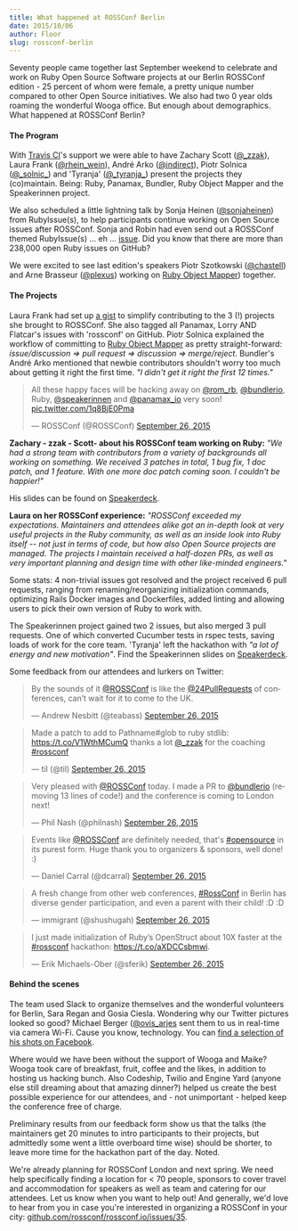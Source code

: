 ```yaml
---
title: What happened at ROSSConf Berlin
date: 2015/10/06
author: Floor
slug: rossconf-berlin
---
```


Seventy people came together last September weekend to celebrate and work on Ruby Open Source Software projects at our Berlin ROSSConf edition - 25 percent of whom were female, a pretty unique number compared to other Open Source initiatives. We also had two 0 year olds roaming the wonderful Wooga office. But enough about demographics. What happened at ROSSConf Berlin?

#### The Program

With [Travis CI](https://travis-ci.org/)'s support we were able to have Zachary Scott ([@\_zzak](http://www.twitter.com/\_zzak)), Laura Frank ([@rhein_wein](http://www.twitter.com/rhein_wein)), André Arko ([@indirect](http://www.twitter.com/indirect)), Piotr Solnica ([@\_solnic\_](http://www.twitter.com/\_solnic\_)) and 'Tyranja' ([@\_tyranja\_](http://www.twitter.com/\_tyranja\_)) present the projects they (co)maintain. Being: Ruby, Panamax, Bundler, Ruby Object Mapper and the Speakerinnen project.   

We also scheduled a little lightning talk by Sonja Heinen ([@sonjaheinen](http://www.twitter.com/sonjaheinen)) from RubyIssue(s), to help participants continue working on Open Source issues after ROSSConf. Sonja and Robin had even send out a ROSSConf themed RubyIssue(s) ... eh ... [issue](https://rubyissues.ongoodbits.com/2015/09/26/6). Did you know that there are more than 238,000 open Ruby issues on GitHub?

We were excited to see last edition's speakers Piotr Szotkowski ([@chastell](http://www.twitter.com/)) and Arne Brasseur ([@plexus](http://www.twitter.com/)) working on [Ruby Object Mapper](http://www.twitter.com/rom_rb)) together.

#### The Projects

Laura Frank had set up [a gist](http://tinyurl.com/rossconf) to simplify contributing to the 3 (!) projects she brought to ROSSConf. She also tagged all Panamax, Lorry AND Flatcar's issues with 'rossconf' on GitHub. Piotr Solnica explained the workflow of committing to [Ruby Object Mapper](https://github.com/rom-rb) as pretty straight-forward: *issue/discussion => pull request => discussion => merge/reject*. Bundler's André Arko mentioned that newbie contributors shouldn't worry too much about getting it right the first time. *"I didn't get it right the first 12 times."*

<blockquote class="twitter-tweet" lang="en"><p lang="en" dir="ltr">All these happy faces will be hacking away on <a href="https://twitter.com/rom_rb">@rom_rb</a>, <a href="https://twitter.com/bundlerio">@bundlerio</a>, Ruby, <a href="https://twitter.com/speakerinnen">@speakerinnen</a> and <a href="https://twitter.com/panamax_io">@panamax_io</a> very soon! <a href="http://t.co/1q8BjE0Pma">pic.twitter.com/1q8BjE0Pma</a></p>&mdash; ROSSConf (@ROSSConf) <a href="https://twitter.com/ROSSConf/status/647762966172057600">September 26, 2015</a></blockquote>
<script async src="//platform.twitter.com/widgets.js" charset="utf-8"></script>

**Zachary - zzak - Scott- about his ROSSConf team working on Ruby:**
*"We had a strong team with contributors from a variety of backgrounds all working on something. We received 3 patches in total, 1 bug fix, 1 doc patch, and 1 feature. With one more doc patch coming soon. I couldn't be happier!"*

His slides can be found on [Speakerdeck](https://speakerdeck.com/zzak/rossconf-contributing-to-ruby-and-ruby-openssl).

**Laura on her ROSSConf experience:**
*"ROSSConf exceeded my expectations. Maintainers and attendees alike got an in-depth look at very useful projects in the Ruby community, as well as an inside look into Ruby itself -- not just in terms of code, but how also Open Source projects are managed. The projects I maintain received a half-dozen PRs, as well as very important planning and design time with other like-minded engineers."*

Some stats: 4 non-trivial issues got resolved and the project received 6 pull requests, ranging from renaming/reorganizing initialization commands, optimizing Rails Docker images and Dockerfiles, added linting and allowing users to pick their own version of Ruby to work with.

The Speakerinnen project gained two 2 issues, but also merged 3 pull requests. One of which converted Cucumber tests in rspec tests, saving loads of work for the core team. 'Tyranja' left the hackathon with *"a lot of energy and new motivation"*. Find the Speakerinnen slides on [Speakerdeck](https://speakerdeck.com/tyranja/rossconf-2015-speakerinnen).

Some feedback from our attendees and lurkers on Twitter:

<blockquote class="twitter-tweet" lang="en"><p lang="en" dir="ltr">By the sounds of it <a href="https://twitter.com/ROSSConf">@ROSSConf</a> is like the <a href="https://twitter.com/24PullRequests">@24PullRequests</a> of conferences, can’t wait for it to come to the UK.</p>&mdash; Andrew Nesbitt (@teabass) <a href="https://twitter.com/teabass/status/647877935672725504">September 26, 2015</a></blockquote>
<script async src="//platform.twitter.com/widgets.js" charset="utf-8"></script>

<blockquote class="twitter-tweet" lang="en"><p lang="en" dir="ltr">Made a patch to add to Pathname#glob to ruby stdlib: <a href="https://t.co/V1WthMCumQ">https://t.co/V1WthMCumQ</a> thanks a lot <a href="https://twitter.com/_zzak">@_zzak</a> for the coaching <a href="https://twitter.com/hashtag/rossconf?src=hash">#rossconf</a></p>&mdash; til (@til) <a href="https://twitter.com/til/status/647817825961295872">September 26, 2015</a></blockquote>
<script async src="//platform.twitter.com/widgets.js" charset="utf-8"></script>

<blockquote class="twitter-tweet" lang="en"><p lang="en" dir="ltr">Very pleased with <a href="https://twitter.com/ROSSConf">@ROSSConf</a> today. I made a PR to <a href="https://twitter.com/bundlerio">@bundlerio</a> (removing 13 lines of code!) and the conference is coming to London next!</p>&mdash; Phil Nash (@philnash) <a href="https://twitter.com/philnash/status/647854392281055232">September 26, 2015</a></blockquote>
<script async src="//platform.twitter.com/widgets.js" charset="utf-8"></script>

<blockquote class="twitter-tweet" lang="en"><p lang="en" dir="ltr">Events like <a href="https://twitter.com/ROSSConf">@ROSSConf</a> are definitely needed, that&#39;s <a href="https://twitter.com/hashtag/opensource?src=hash">#opensource</a> in its purest form. Huge thank you to organizers &amp; sponsors, well done! :)</p>&mdash; Daniel Carral (@dcarral) <a href="https://twitter.com/dcarral/status/647853953829498880">September 26, 2015</a></blockquote>
<script async src="//platform.twitter.com/widgets.js" charset="utf-8"></script>

<blockquote class="twitter-tweet" lang="en"><p lang="en" dir="ltr">A fresh change from other web conferences, <a href="https://twitter.com/hashtag/RossConf?src=hash">#RossConf</a> in Berlin has diverse gender participation, and even a parent with their child! :D :D</p>&mdash; immigrant (@shushugah) <a href="https://twitter.com/shushugah/status/647704069440712704">September 26, 2015</a></blockquote>
<script async src="//platform.twitter.com/widgets.js" charset="utf-8"></script>

<blockquote class="twitter-tweet" lang="en"><p lang="en" dir="ltr">I just made initialization of Ruby’s OpenStruct about 10X faster at the <a href="https://twitter.com/hashtag/rossconf?src=hash">#rossconf</a> hackathon: <a href="https://t.co/aXDCCsbmwi">https://t.co/aXDCCsbmwi</a>.</p>&mdash; Erik Michaels-Ober (@sferik) <a href="https://twitter.com/sferik/status/647803343931314177">September 26, 2015</a></blockquote>
<script async src="//platform.twitter.com/widgets.js" charset="utf-8"></script>

#### Behind the scenes

The team used Slack to organize themselves and the wonderful volunteers for Berlin, Sara Regan and Gosia Ciesla. Wondering why our Twitter pictures looked so good? Michael Berger ([@ovis_arjes](http://www.twitter.com/ovis_arjes) sent them to us in real-time via camera Wi-Fi. Cause you know, technology. You can [find a selection of his shots on Facebook](https://www.facebook.com/media/set/?set=a.630457850428899.1073741829.544720819002603&type=3).

Where would we have been without the support of Wooga and Maike? Wooga took care of breakfast, fruit, coffee and the likes, in addition to hosting us hacking bunch. Also Codeship, Twilio and Engine Yard (anyone else still dreaming about that amazing dinner?) helped us create the best possible experience for our attendees, and - not unimportant - helped keep the conference free of charge.

Preliminary results from our feedback form show us that the talks (the maintainers get 20 minutes to intro participants to their projects, but admittedly some went a little overboard time wise) should be shorter, to leave more time for the hackathon part of the day. Noted.

We're already planning for ROSSConf London and next spring. We need help specifically finding a location for < 70 people, sponsors to cover travel and accommodation for speakers as well as team and catering for our attendees. Let us know when you want to help out! And generally, we'd love to hear from you in case you're interested in organizing a ROSSConf in your city: [github.com/rossconf/rossconf.io/issues/35](https://github.com/rossconf/rossconf.io/issues/35).
